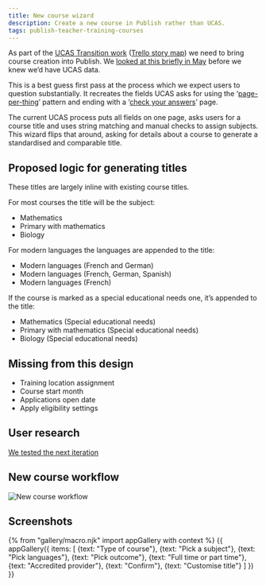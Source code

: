 ```yaml
---
title: New course wizard
description: Create a new course in Publish rather than UCAS.
tags: publish-teacher-training-courses
---
```

As part of the [UCAS Transition work](https://docs.google.com/document/d/1H8ecdKnrJ2nJbc87Lgx5t-gx2_jnt0NLYLKf1Y_G9zg/edit#) ([Trello story map](https://trello.com/b/O0RjGYkw/ucas-transition-story-map)) we need to bring course creation into Publish. We [looked at this briefly in May](/publish-teacher-training/new-course-wizard) before we knew we’d have UCAS data.

This is a best guess first pass at the process which we expect users to question substantially. It recreates the fields UCAS asks for using the ‘[page-per-thing](https://design-system.service.gov.uk/patterns/question-pages/)’ pattern and ending with a ‘[check your answers](https://design-system.service.gov.uk/patterns/check-answers/)’ page.

The current UCAS process puts all fields on one page, asks users for a course title and uses string matching and manual checks to assign subjects. This wizard flips that around, asking for details about a course to generate a standardised and comparable title.

## Proposed logic for generating titles

These titles are largely inline with existing course titles.

For most courses the title will be the subject:

* Mathematics
* Primary with mathematics
* Biology

For modern languages the languages are appended to the title:

* Modern languages (French and German)
* Modern languages (French, German, Spanish)
* Modern languages (French)

If the course is marked as a special educational needs one, it’s appended to the title:

* Mathematics (Special educational needs)
* Primary with mathematics (Special educational needs)
* Biology (Special educational needs)

## Missing from this design

* Training location assignment
* Course start month
* Applications open date
* Apply eligibility settings

## User research

[We tested the next iteration](/publish-teacher-training/new-course-2#user-research)

## New course workflow

![New course workflow](/images/publish-teacher-training-courses/new-course/workflow.png)

## Screenshots

{% from "gallery/macro.njk" import appGallery with context %}
{{ appGallery({
  items: [
    {text: "Type of course"},
    {text: "Pick a subject"},
    {text: "Pick languages"},
    {text: "Pick outcome"},
    {text: "Full time or part time"},
    {text: "Accredited provider"},
    {text: "Confirm"},
    {text: "Customise title"}
  ]
}) }}
